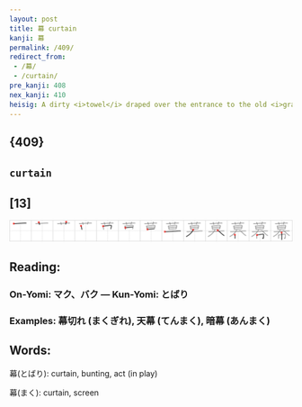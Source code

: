 ```yaml
---
layout: post
title: 幕 curtain
kanji: 幕
permalink: /409/
redirect_from:
 - /幕/
 - /curtain/
pre_kanji: 408
nex_kanji: 410
heisig: A dirty <i>towel</i> draped over the entrance to the old <i>graveyard</i> is painted to look like the <b>curtain</b> of death that leads to the otherworld.
---
```


## {409}

## `curtain`

## [13]

<div class="stroke"><img src="../images/E5B995.png" /></div>

## Reading:

### On-Yomi: マク、バク &mdash; Kun-Yomi: とばり

### Examples: 幕切れ (まくぎれ), 天幕 (てんまく), 暗幕 (あんまく)

## Words:

幕(とばり): curtain, bunting, act (in play)

幕(まく): curtain, screen
